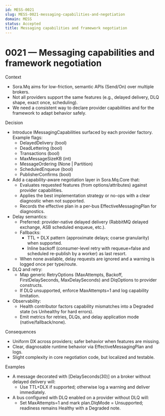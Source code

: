 ```yaml
---
id: MESS-0021
slug: MESS-0021-messaging-capabilities-and-negotiation
domain: MESS
status: Accepted
title: Messaging capabilities and framework negotiation
---
```

 
# 0021 — Messaging capabilities and framework negotiation

Context
- Sora.Mq aims for low-friction, semantic APIs (Send/On<T>) over multiple brokers.
- Not all providers support the same features (e.g., delayed delivery, DLQ shape, exact once, scheduling).
- We need a consistent way to declare provider capabilities and for the framework to adapt behavior safely.

Decision
- Introduce IMessagingCapabilities surfaced by each provider factory. Example flags:
  - DelayedDelivery (bool)
  - DeadLettering (bool)
  - Transactions (bool)
  - MaxMessageSizeKB (int)
  - MessageOrdering (None | Partition)
  - ScheduledEnqueue (bool)
  - PublisherConfirms (bool)
- Add a capability-aware negotiation layer in Sora.Mq.Core that:
  - Evaluates requested features (from options/attributes) against provider capabilities.
  - Applies the best implementation strategy or no-ops with a clear diagnostic when not supported.
  - Records the effective plan in a per-bus EffectiveMessagingPlan for diagnostics.
- Delay semantics:
  - Preferred: provider-native delayed delivery (RabbitMQ delayed exchange, ASB scheduled enqueue, etc.).
  - Fallbacks:
    - TTL + DLX pattern (approximate delays; coarse granularity) when supported.
    - Inline backoff (consumer-level retry with requeue=false and scheduled re-publish by a worker) as last resort.
  - When none available, delay requests are ignored and a warning is logged once per type/route.
- DLQ and retry:
  - Map generic RetryOptions (MaxAttempts, Backoff, FirstDelaySeconds, MaxDelaySeconds) and DlqOptions to provider constructs.
  - If DLQ unsupported, enforce MaxAttempts=1 and log capability limitation.
- Observability:
  - Health contributor factors capability mismatches into a Degraded state (vs Unhealthy for hard errors).
  - Emit metrics for retries, DLQs, and delay application mode (native/fallback/none).

Consequences
- Uniform DX across providers; safer behavior when features are missing.
- Clear, diagnosable runtime behavior via EffectiveMessagingPlan and logs.
- Slight complexity in core negotiation code, but localized and testable.

Examples
- A message decorated with [DelaySeconds(30)] on a broker without delayed delivery will:
  - Use TTL+DLX if supported; otherwise log a warning and deliver immediately.
- A bus configured with DLQ enabled on a provider without DLQ will:
  - Set MaxAttempts=1 and mark plan.DlqMode = Unsupported; readiness remains Healthy with a Degraded note.
